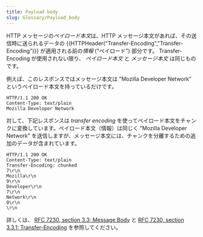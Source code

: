 ```yaml
---
title: Payload body
slug: Glossary/Payload_body
---
```

HTTP メッセージの*ペイロード本文*は、HTTP メッセージ本文があれば、その送信時に送られるデータの {{HTTPHeader("Transfer-Encoding","Transfer-Encoding")}} が適用される前の*情報* ("ペイロード") 部分です。 Transfer-Encoding が使用されない限り、 _ペイロード本文_ と _メッセージ本文_ は同じものです。

例えば、このレスポンスではメッセージ本文は "Mozilla Developer Network" というペイロード本文を持っているだけです。

```plain
HTTP/1.1 200 OK
Content-Type: text/plain
Mozilla Developer Network
```

対して、下記レスポンスは _transfer encoding_ を使ってペイロード本文をチャンクに変換しています。ペイロード本文（情報）は同じく "Mozilla Developer Network" を送信しますが、メッセージ本文には、チャンクを分離するための追加のデータが含まれています。

```plain
HTTP/1.1 200 OK
Content-Type: text/plain
Transfer-Encoding: chunked
7\r\n
Mozilla\r\n
9\r\n
Developer\r\n
7\r\n
Network\r\n
0\r\n
\r\n
```

詳しくは、 [RFC 7230, section 3.3: Message Body](https://datatracker.ietf.org/doc/html/rfc7230#section-3.3) と [RFC 7230, section 3.3.1: Transfer-Encoding](https://datatracker.ietf.org/doc/html/rfc7230#section-3.3.1) を参照してください。
